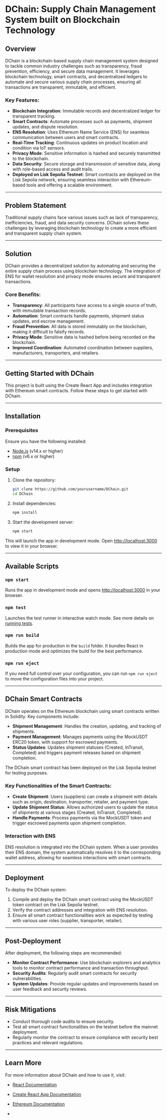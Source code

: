 

# **DChain: Supply Chain Management System built on Blockchain Technology**

## **Overview**

DChain is a blockchain-based supply chain management system designed to tackle common industry challenges such as transparency, fraud prevention, efficiency, and secure data management. It leverages blockchain technology, smart contracts, and decentralized ledgers to automate and secure various supply chain processes, ensuring all transactions are transparent, immutable, and efficient.

### **Key Features:**

- **Blockchain Integration**: Immutable records and decentralized ledger for transparent tracking.
- **Smart Contracts**: Automate processes such as payments, shipment updates, and dispute resolution.
- **ENS Resolution**: Uses Ethereum Name Service (ENS) for seamless communication between users and smart contracts.
- **Real-Time Tracking**: Continuous updates on product location and condition via IoT sensors.
- **Privacy Mode**: Sensitive information is hashed and securely transmitted to the blockchain.
- **Data Security**: Secure storage and transmission of sensitive data, along with role-based access and audit trails.
- **Deployed on Lisk Sepolia Testnet**: Smart contracts are deployed on the Lisk Sepolia network, ensuring seamless interaction with Ethereum-based tools and offering a scalable environment.

---

## **Problem Statement**

Traditional supply chains face various issues such as lack of transparency, inefficiencies, fraud, and data security concerns. DChain solves these challenges by leveraging blockchain technology to create a more efficient and transparent supply chain system.

---

## **Solution**

DChain provides a decentralized solution by automating and securing the entire supply chain process using blockchain technology. The integration of ENS for wallet resolution and privacy mode ensures secure and transparent transactions.

### **Core Benefits:**

- **Transparency**: All participants have access to a single source of truth, with immutable transaction records.
- **Automation**: Smart contracts handle payments, shipment status updates, and escrow management.
- **Fraud Prevention**: All data is stored immutably on the blockchain, making it difficult to falsify records.
- **Privacy Mode**: Sensitive data is hashed before being recorded on the blockchain.
- **Improved Coordination**: Automated coordination between suppliers, manufacturers, transporters, and retailers.

---

## **Getting Started with DChain**

This project is built using the Create React App and includes integration with Ethereum smart contracts. Follow these steps to get started with DChain.

---

## **Installation**

### **Prerequisites**

Ensure you have the following installed:

- [Node.js](https://nodejs.org/en/) (v14.x or higher)
- [npm](https://www.npmjs.com/get-npm) (v6.x or higher)

### **Setup**

1. Clone the repository:
   ```bash
   git clone https://github.com/yourusername/DChain.git
   cd DChain
   ```

2. Install dependencies:
   ```bash
   npm install
   ```

3. Start the development server:
   ```bash
   npm start
   ```

This will launch the app in development mode. Open [http://localhost:3000](http://localhost:3000) to view it in your browser.

---

## **Available Scripts**

### **`npm start`**

Runs the app in development mode and opens [http://localhost:3000](http://localhost:3000) in your browser.

### **`npm test`**

Launches the test runner in interactive watch mode. See more details on [running tests](https://facebook.github.io/create-react-app/docs/running-tests).

### **`npm run build`**

Builds the app for production in the `build` folder. It bundles React in production mode and optimizes the build for the best performance.

### **`npm run eject`**

If you need full control over your configuration, you can run `npm run eject` to move the configuration files into your project.

---

## **DChain Smart Contracts**

DChain operates on the Ethereum blockchain using smart contracts written in Solidity. Key components include:

- **Shipment Management**: Handles the creation, updating, and tracking of shipments.
- **Payment Management**: Manages payments using the MockUSDT ERC20 token, with support for escrowed payments.
- **Status Updates**: Updates shipment statuses (Created, InTransit, Completed) and triggers payment releases based on shipment completion.

The DChain smart contract has been deployed on the Lisk Sepolia testnet for testing purposes.

### **Key Functionalities of the Smart Contracts:**

- **Create Shipment**: Users (suppliers) can create a shipment with details such as origin, destination, transporter, retailer, and payment type.
- **Update Shipment Status**: Allows authorized users to update the status of shipments at various stages (Created, InTransit, Completed).
- **Handle Payments**: Process payments via the MockUSDT token and trigger escrowed payments upon shipment completion.

### **Interaction with ENS**

ENS resolution is integrated into the DChain system. When a user provides their ENS domain, the system automatically resolves it to the corresponding wallet address, allowing for seamless interactions with smart contracts.

---

## **Deployment**

To deploy the DChain system:

1. Compile and deploy the DChain smart contract using the MockUSDT token contract on the Lisk Sepolia testnet.
2. Verify the contract addresses and integration with ENS resolution.
3. Ensure all smart contract functionalities work as expected by testing with various user roles (supplier, transporter, retailer).

---

## **Post-Deployment**

After deployment, the following steps are recommended:

- **Monitor Contract Performance**: Use blockchain explorers and analytics tools to monitor contract performance and transaction throughput.
- **Security Audits**: Regularly audit smart contracts for security vulnerabilities.
- **System Updates**: Provide regular updates and improvements based on user feedback and security reviews.

---

## **Risk Mitigations**

- Conduct thorough code audits to ensure security.
- Test all smart contract functionalities on the testnet before the mainnet deployment.
- Regularly monitor the contract to ensure compliance with security best practices and relevant regulations.

---

## **Learn More**

For more information about DChain and how to use it, visit:

- [React Documentation](https://reactjs.org/)
- [Create React App Documentation](https://facebook.github.io/create-react-app/docs/getting-started)
- [Ethereum Documentation](https://ethereum.org/en/developers/docs/)

-
